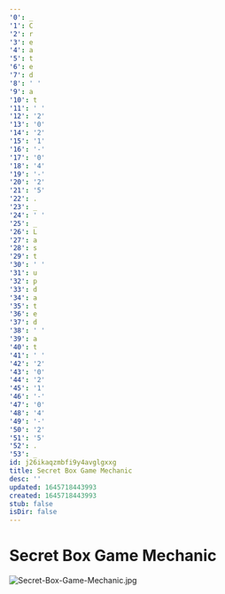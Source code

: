 ```yaml
---
'0': _
'1': C
'2': r
'3': e
'4': a
'5': t
'6': e
'7': d
'8': ' '
'9': a
'10': t
'11': ' '
'12': '2'
'13': '0'
'14': '2'
'15': '1'
'16': '-'
'17': '0'
'18': '4'
'19': '-'
'20': '2'
'21': '5'
'22': .
'23': _
'24': ' '
'25': _
'26': L
'27': a
'28': s
'29': t
'30': ' '
'31': u
'32': p
'33': d
'34': a
'35': t
'36': e
'37': d
'38': ' '
'39': a
'40': t
'41': ' '
'42': '2'
'43': '0'
'44': '2'
'45': '1'
'46': '-'
'47': '0'
'48': '4'
'49': '-'
'50': '2'
'51': '5'
'52': .
'53': _
id: j26ikaqzmbfi9y4avglgxxg
title: Secret Box Game Mechanic
desc: ''
updated: 1645718443993
created: 1645718443993
stub: false
isDir: false
---
```


# Secret Box Game Mechanic


![Secret-Box-Game-Mechanic.jpg](./_resources/Secret_Box_Game_Mechanic.resources/Secret-Box-Game-Mechanic.jpg)

